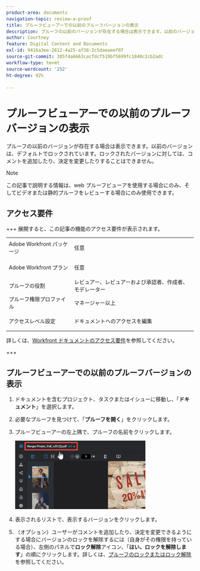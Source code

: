 ```yaml
---
product-area: documents
navigation-topic: review-a-proof
title: プルーフビューアーでの以前のプルーフバージョンの表示
description: プルーフの以前のバージョンが存在する場合は表示できます。以前のバージョンは、デフォルトでロックされています。ロックされたバージョンに対しては、コメントを追加したり、決定を変更したりすることはできません。
author: Courtney
feature: Digital Content and Documents
exl-id: 9416a3ee-2812-4a25-af38-2c5daeaeef07
source-git-commit: 385f4a6663cacfdcf519bf5699fc1840c2cb2adc
workflow-type: tm+mt
source-wordcount: '252'
ht-degree: 92%

---
```


# プルーフビューアーでの以前のプルーフバージョンの表示

プルーフの以前のバージョンが存在する場合は表示できます。以前のバージョンは、デフォルトでロックされています。ロックされたバージョンに対しては、コメントを追加したり、決定を変更したりすることはできません。

>[!NOTE]
>
>この記事で説明する情報は、web プルーフビューアを使用する場合にのみ、そしてビデオまたは静的プルーフをレビューする場合にのみ使用できます。

## アクセス要件

+++ 展開すると、この記事の機能のアクセス要件が表示されます。

<table style="table-layout:auto"> 
 <col> 
 <col> 
 <tbody> 
  <tr> 
   <td role="rowheader">Adobe Workfront パッケージ</td> 
   <td> <p>任意</p> </td> 
  </tr> 
  <tr> 
   <td role="rowheader">Adobe Workfront プラン</td> 
   <td> <p>任意</p> </td> 
  </tr> 
  <tr> 
   <td role="rowheader">プルーフの役割 </td> 
   <td>レビュアー、レビュアーおよび承認者、作成者、モデレーター</td> 
  </tr> 
  <tr> 
   <td role="rowheader">プルーフ権限プロファイル </td> 
   <td>マネージャー以上</td> 
  </tr> 
  <tr> 
   <td role="rowheader">アクセスレベル設定</td> 
   <td> <p>ドキュメントへのアクセスを編集</p> </td> 
  </tr> 
 </tbody> 
</table>

詳しくは、[Workfront ドキュメントのアクセス要件](/help/quicksilver/administration-and-setup/add-users/access-levels-and-object-permissions/access-level-requirements-in-documentation.md)を参照してください。

+++

## プルーフビューアーでの以前のプルーフバージョンの表示

1. ドキュメントを含むプロジェクト、タスクまたはイシューに移動し、「**ドキュメント**」を選択します。
1. 必要なプルーフを見つけて、「**プルーフを開く**」をクリックします。

1. プルーフビューアーの左上隅で、プルーフの名前をクリックします。

   ![phq_viewer_version.png](assets/phq-viewer-version-350x184.png)

1. 表示されるリストで、表示するバージョンをクリックします。
1. （オプション）ユーザーがコメントを追加したり、決定を変更できるようにする場合にバージョンのロックを解除するには（自身がその権限を持っている場合）、左側のパネルで&#x200B;**ロック解除**&#x200B;アイコン、「**はい、ロックを解除します**」の順にクリックします。詳しくは、[プルーフのロックまたはロック解除](../../../../review-and-approve-work/proofing/reviewing-proofs-within-workfront/review-a-proof/lock-or-unlock-proof.md)を参照してください。
